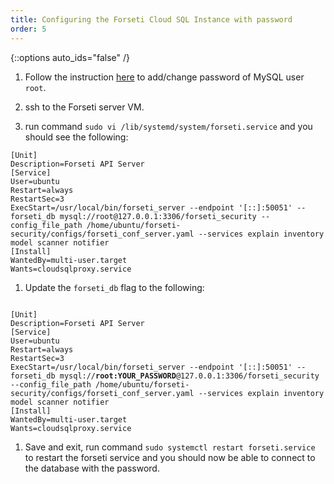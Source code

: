 ```yaml
---
title: Configuring the Forseti Cloud SQL Instance with password
order: 5
---
```

{::options auto_ids="false" /}

1. Follow the instruction [here](https://cloud.google.com/sql/docs/mysql/create-manage-users#changing_a_user_password) 
to add/change password of MySQL user `root`.

1. ssh to the Forseti server VM.

1. run command `sudo vi /lib/systemd/system/forseti.service` and you should see the following:

```
[Unit]
Description=Forseti API Server
[Service]
User=ubuntu
Restart=always
RestartSec=3
ExecStart=/usr/local/bin/forseti_server --endpoint '[::]:50051' --forseti_db mysql://root@127.0.0.1:3306/forseti_security --config_file_path /home/ubuntu/forseti-security/configs/forseti_conf_server.yaml --services explain inventory model scanner notifier
[Install]
WantedBy=multi-user.target
Wants=cloudsqlproxy.service
```

1. Update the `forseti_db` flag to the following:

<pre><code>
[Unit]
Description=Forseti API Server
[Service]
User=ubuntu
Restart=always
RestartSec=3
ExecStart=/usr/local/bin/forseti_server --endpoint '[::]:50051' --forseti_db mysql://<b>root:YOUR_PASSWORD</b>@127.0.0.1:3306/forseti_security --config_file_path /home/ubuntu/forseti-security/configs/forseti_conf_server.yaml --services explain inventory model scanner notifier
[Install]
WantedBy=multi-user.target
Wants=cloudsqlproxy.service
</code></pre>


1. Save and exit, run command `sudo systemctl restart forseti.service` to restart the forseti service and you should now be able to connect to the database with the password.
